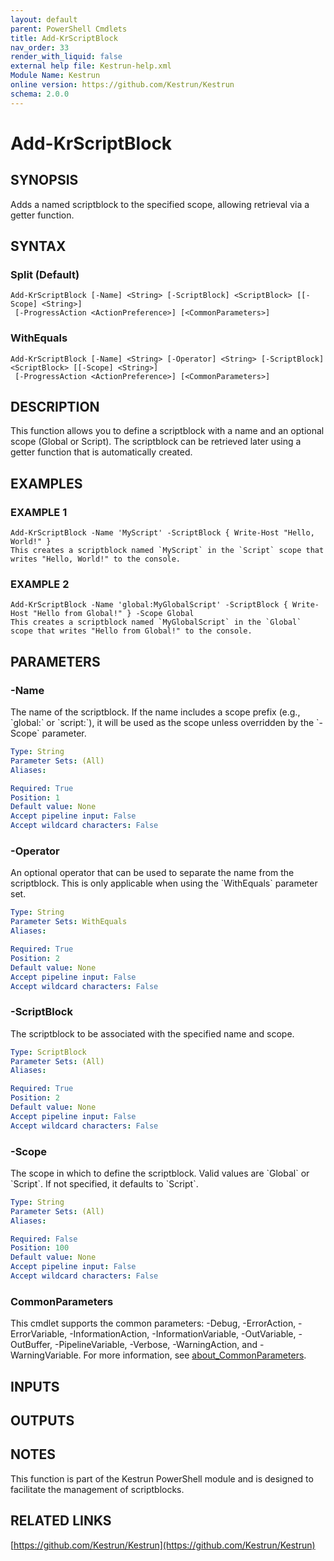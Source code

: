 ```yaml
---
layout: default
parent: PowerShell Cmdlets
title: Add-KrScriptBlock
nav_order: 33
render_with_liquid: false
external help file: Kestrun-help.xml
Module Name: Kestrun
online version: https://github.com/Kestrun/Kestrun
schema: 2.0.0
---
```


# Add-KrScriptBlock

## SYNOPSIS
Adds a named scriptblock to the specified scope, allowing retrieval via a getter function.

## SYNTAX

### Split (Default)
```
Add-KrScriptBlock [-Name] <String> [-ScriptBlock] <ScriptBlock> [[-Scope] <String>]
 [-ProgressAction <ActionPreference>] [<CommonParameters>]
```

### WithEquals
```
Add-KrScriptBlock [-Name] <String> [-Operator] <String> [-ScriptBlock] <ScriptBlock> [[-Scope] <String>]
 [-ProgressAction <ActionPreference>] [<CommonParameters>]
```

## DESCRIPTION
This function allows you to define a scriptblock with a name and an optional scope (Global or Script).
The scriptblock can be retrieved later using a getter function that is automatically created.

## EXAMPLES

### EXAMPLE 1
```
Add-KrScriptBlock -Name 'MyScript' -ScriptBlock { Write-Host "Hello, World!" }
This creates a scriptblock named `MyScript` in the `Script` scope that writes "Hello, World!" to the console.
```

### EXAMPLE 2
```
Add-KrScriptBlock -Name 'global:MyGlobalScript' -ScriptBlock { Write-Host "Hello from Global!" } -Scope Global
This creates a scriptblock named `MyGlobalScript` in the `Global` scope that writes "Hello from Global!" to the console.
```

## PARAMETERS

### -Name
The name of the scriptblock.
If the name includes a scope prefix (e.g., \`global:\` or \`script:\`), it will be used as the scope unless overridden by the \`-Scope\` parameter.

```yaml
Type: String
Parameter Sets: (All)
Aliases:

Required: True
Position: 1
Default value: None
Accept pipeline input: False
Accept wildcard characters: False
```

### -Operator
An optional operator that can be used to separate the name from the scriptblock.
This is only applicable when using the \`WithEquals\` parameter set.

```yaml
Type: String
Parameter Sets: WithEquals
Aliases:

Required: True
Position: 2
Default value: None
Accept pipeline input: False
Accept wildcard characters: False
```

### -ScriptBlock
The scriptblock to be associated with the specified name and scope.

```yaml
Type: ScriptBlock
Parameter Sets: (All)
Aliases:

Required: True
Position: 2
Default value: None
Accept pipeline input: False
Accept wildcard characters: False
```

### -Scope
The scope in which to define the scriptblock.
Valid values are \`Global\` or \`Script\`.
If not specified, it defaults to \`Script\`.

```yaml
Type: String
Parameter Sets: (All)
Aliases:

Required: False
Position: 100
Default value: None
Accept pipeline input: False
Accept wildcard characters: False
```



### CommonParameters
This cmdlet supports the common parameters: -Debug, -ErrorAction, -ErrorVariable, -InformationAction, -InformationVariable, -OutVariable, -OutBuffer, -PipelineVariable, -Verbose, -WarningAction, and -WarningVariable. For more information, see [about_CommonParameters](http://go.microsoft.com/fwlink/?LinkID=113216).

## INPUTS

## OUTPUTS

## NOTES
This function is part of the Kestrun PowerShell module and is designed to facilitate the management of scriptblocks.

## RELATED LINKS

[https://github.com/Kestrun/Kestrun](https://github.com/Kestrun/Kestrun)

